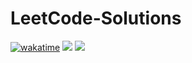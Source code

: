 # LeetCode-Solutions

[![wakatime](https://wakatime.com/badge/github/Kanav-Arora/LeetCode-Solutions.svg)](https://wakatime.com/badge/github/Kanav-Arora/LeetCode-Solutions)
![](https://img.shields.io/tokei/lines/github/kanav-arora/LeetCode-Solutions)
![](https://img.shields.io/github/languages/top/kanav-arora/LeetCode-Solutions)